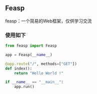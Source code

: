 ## Feasp

feasp：一个简易的Web框架，仅供学习交流


### 使用如下
```python
from feasp import Feasp

app = Feasp(__name__)

@app.route("/", methods=["GET"])
def index():
    return "Hello World !"

if __name__ == "__main__":
    app.run()
```

